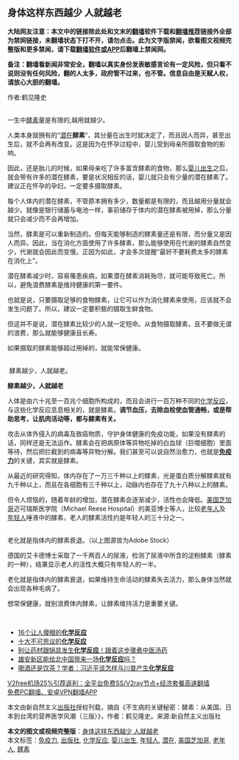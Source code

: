  <h2>身体这样东西越少 人就越老</h2> <p class="notice"><b>大陆网友注意：本文中的链接除此处和文末的<a href="https://github.com/bannedbook/fanqiang" >翻墙</a>软件下载和<a href="https://github.com/killgcd/justmysocks/blob/master/README.md">翻墙推荐</a>链接外全部为禁网链接，未翻墙状态下打不开，请勿点击。此为文字版禁闻，欲看图文视频完整版和更多禁闻，请下载<a href="https://github.com/bannedbook/fanqiang">翻墙软件或APP</a>后翻墙上禁闻网。</p><p>备注：翻墙看新闻非常安全，翻墙以真实身份发表敏感言论有一定风险，但只看不说则没有任何风险，翻的人太多，政府管不过来，也不管。信息自由是天赋人权，请放心大胆的翻墙。</b></p>  <div class="entry"> <p>作者:鹤见隆史</p> <p><br /> 一生中<a href="https://www.bannedbook.org/bnews/tag/%E9%85%B5%E7%B4%A0/" class="st_tag internal_tag" rel="tag" title="标签 酵素 下的日志">酵素</a>量是有限的,越用就越少。 </p> <p>人类本身就拥有的“<a href="https://www.bannedbook.org/bnews/tag/%E6%BD%9C%E5%9C%A8/" class="st_tag internal_tag" rel="tag" title="标签 潜在 下的日志">潜在</a><strong>酵素</strong>”，其分量在出生时就决定了，而且因人而异，甚至出生后，就不会再有改变。这是因为在怀孕过程中，婴儿受到母亲所摄取食物的影响。 </p> <p>因此，还是胎儿的时候，如果母亲吃了许多富含酵素的食物，那么<a href="https://www.bannedbook.org/bnews/tag/%e5%a9%b4%e5%84%bf%e5%87%ba%e7%94%9f/" class="st_tag internal_tag" rel="tag" title="标签 婴儿出生 下的日志">婴儿出生</a>之后，就会带有许多的潜在酵素，要是状况相反的话，婴儿就只会有少量的潜在酵素了。建议正在怀孕的孕妇，一定要多摄取酵素。 </p> <p>每个人体内的潜在酵素，不管原本拥有多少，数量都是有限的，而且越用分量就会越少。就像是银行储蓄与电池一样，事前储存于体内的潜在酵素被用掉，那么分量就只会减少而不会再增加。 </p>  <p>当然，酵素是可以重新制造的。但每天能够制造的酵素量还是有限，而分量又是因人而异。因此，当在消化方面使用了许多酵素，那么能够使用在代谢的酵素自然变少，代谢就会因此而变慢。正因为如此，才会多次提醒“最好不要耗费太多的酵素在消化上”。 </p> <p>潜在酵素减少时，容易罹患疾病，如果潜在酵素消耗殆尽，就可能导致死亡。所以，避免浪费酵素是维持健康的第一要件。 </p> <p>也就是说，只要摄取足够的食物酵素，让它可以作为消化酵素来使用，应该就不会发生问题了。所以，建议一定要积极的摄取生鲜食物。 </p> <p>但这并不是说，潜在酵素比较少的人就一定短命。从食物摄取酵素，且不要做无谓的浪费，那么就能够健康且长寿。 </p> <p>如果摄取的酵素能够超过用掉的，就能常保健康。 </p>  <p><br /> &nbsp;酵素越少，人就越老。 </p> <p><strong>酵素越少，人就越老</strong> </p> <p>人体是由六十兆至一百兆个细胞所构成的，而且会进行一百万种不同的<a href="https://www.bannedbook.org/bnews/tag/%E5%8C%96%E5%AD%A6%E5%8F%8D%E5%BA%94/" class="st_tag internal_tag" rel="tag" title="标签 化学反应 下的日志">化学反应</a>，与这些化学反应息息相关的，就是酵素。<strong>调节血压，去除血栓使血管通畅，或是帮助思考，让肌肉活动等，都与酵素有关。</strong> </p> <p>攻击从体外侵入的病毒及致癌物质，守护身体健康的免疫功能，如果没有酵素的话，同样还是无法运作。酵素会在把病原体等异物吃掉的白血球（巨噬细胞）里面等待，然后把拦截到的病毒等异物分解。我们甚至可以说自然治愈力，也就是<strong><a href="https://www.bannedbook.org/bnews/tag/%E5%85%8D%E7%96%AB%E5%8A%9B/" class="st_tag internal_tag" rel="tag" title="标签 免疫力 下的日志">免疫力</a></strong>的关键，其实就是酵素。 </p> <p>从最近的研究得知，体内存在了一万三千种以上的酵素，光是蛋白质分解酵素就有九千种以上，而且在各细胞有三千种以上，动脉内也存在了九十八种以上的酵素。 </p>  <p>但令人烦恼的，随着年龄的增加，潜在酵素会逐渐减少，活性也会降低。<a href="https://www.bannedbook.org/bnews/tag/%E7%BE%8E%E5%9B%BD%E8%8A%9D%E5%8A%A0%E5%93%A5/" class="st_tag internal_tag" rel="tag" title="标签 美国芝加哥 下的日志">美国芝加哥</a>迈可瑞斯医学院（Michael Reese Hospital）的美亚博士等人，比较<a href="https://www.bannedbook.org/bnews/tag/%E8%80%81%E5%B9%B4%E4%BA%BA/" class="st_tag internal_tag" rel="tag" title="标签 老年人 下的日志">老年人</a>及<a href="https://www.bannedbook.org/bnews/tag/%e5%b9%b4%e8%bd%bb%e4%ba%ba/" class="st_tag internal_tag" rel="tag" title="标签 年轻人 下的日志">年轻人</a>唾液中的酵素，老人的酵素活性约是年轻人的三十分之一。 </p> <p><br /> 老化就是指体内的酵素衰退。（以上图源皆为Adobe Stock） </p> <p>德国的艾卡德博士采取了一千两百人的尿液，检测了尿液中所含的淀粉酵素（酵素的一种），结果显示老人的活性大概只有年轻人的一半。 </p> <p>老化就是指体内的酵素衰退，如果维持生命活动的酵素失去活力，那么身体当然就会出现各种毛病了。 </p> <p>想常保健康，就别浪费体内酵素，让酵素维持活力是重要关键。 </p>  <p>&nbsp; </p> <ul class='op-related-articles' title='相关阅读'> <li><a href='https://www.bannedbook.org/bnews/funmedia/20200921/1400231.html' target='_blank'>16个让人傻眼的<b>化学反应</b></a></li> <li><a href='https://www.bannedbook.org/bnews/cnnews/20190723/1162722.html' target='_blank'>十大不可思议的<b>化学反应</b></a></li> <li><a href='https://www.bannedbook.org/bnews/health/20190710/1156073.html' target='_blank'>别让药材跟锅具发生<b>化学反应</b>！跟着这步骤煮中医汤药</a></li> <li><a href='https://www.bannedbook.org/bnews/lifebaike/20170404/740446.html' target='_blank'>雄安新区能给北中国带来一场<b>化学反应</b>吗？</a></li> <li><a href='https://www.bannedbook.org/bnews/cbnews/20170331/738909.html' target='_blank'>喝酒还是饮茶？学者：习近平该怎样与川普产生<b>化学反应</b></a></li> </ul> <p class="texttj"> <a href="https://github.com/bannedbook/fanqiang/wiki/V2ray%E6%9C%BA%E5%9C%BA" target="_blank">V2free机场25%引荐返利：全平台免费SS/V2ray节点+经济套餐高速翻墙</a><br/> <a href="https://github.com/bannedbook/fanqiang/wiki/%E7%A6%81%E9%97%BB%E7%BD%91%E5%AE%89%E5%8D%93%E7%BF%BB%E5%A2%99%E6%96%B0%E9%97%BBAPP" target="_blank">免费PC翻墙、安卓VPN翻墙APP</a></p><p>本文由新自然主义<a href="https://www.bannedbook.org/bnews/tag/%E5%87%BA%E7%89%88%E7%A4%BE/" class="st_tag internal_tag" rel="tag" title="标签 出版社 下的日志">出版社</a>授权刊载，摘自《不生病的关键秘密：酵素：从美国、日本到台湾的营养医学风潮（三版）》，作者：鹤见隆史。来源:新自然主义出版社</p><a name='sharetosocial'></a>       <div><b>本文的图文或视频完整版</b>：<a href='https://www.bannedbook.org/bnews/comments/20201222/1452762.html'>身体这样东西越少 人就越老</a></div>  </div><!--END ENTRY--> <div class="postfooter"> <div>本文标签：<a href="https://www.bannedbook.org/bnews/tag/%E5%85%8D%E7%96%AB%E5%8A%9B/" rel="tag">免疫力</a>, <a href="https://www.bannedbook.org/bnews/tag/%E5%87%BA%E7%89%88%E7%A4%BE/" rel="tag">出版社</a>, <a href="https://www.bannedbook.org/bnews/tag/%E5%8C%96%E5%AD%A6%E5%8F%8D%E5%BA%94/" rel="tag">化学反应</a>, <a href="https://www.bannedbook.org/bnews/tag/%e5%a9%b4%e5%84%bf%e5%87%ba%e7%94%9f/" rel="tag">婴儿出生</a>, <a href="https://www.bannedbook.org/bnews/tag/%e5%b9%b4%e8%bd%bb%e4%ba%ba/" rel="tag">年轻人</a>, <a href="https://www.bannedbook.org/bnews/tag/%E6%BD%9C%E5%9C%A8/" rel="tag">潜在</a>, <a href="https://www.bannedbook.org/bnews/tag/%E7%BE%8E%E5%9B%BD%E8%8A%9D%E5%8A%A0%E5%93%A5/" rel="tag">美国芝加哥</a>, <a href="https://www.bannedbook.org/bnews/tag/%E8%80%81%E5%B9%B4%E4%BA%BA/" rel="tag">老年人</a>, <a href="https://www.bannedbook.org/bnews/tag/%E9%85%B5%E7%B4%A0/" rel="tag">酵素</a></div>  </div><!--END POSTFOOTER--> 